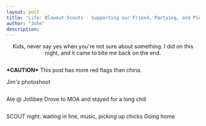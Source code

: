 ```yaml
---
layout: post
title: "Life: Blowout Scouts - Supporting our Friend, Partying, and Picking Up Girls"
author: "John"
description: 
---
```


<p style="text-align:center;">Kids, never say yes when you're not sure about something. I did on this night, and it came to bite me back on the end.</p>

<img class=" aligncenter" src="http://i.imgur.com/fvz9nU7.jpg" alt="" />

<p align="justify"><strong>*CAUTION*</strong> This post has more red flags than china.</p>

<!--more-->

Jim's photoshoot

<img class="alignnone" src="http://i.imgur.com/AOx5cSr.jpg" alt=""  />

Ate @ Jollibee
Drove to MOA and stayed for a long chill

<a href="http://i.imgur.com/vCCx3Vg.jpg"><img class="aligncenter" src="http://i.imgur.com/vCCx3Vg.jpg" alt=""/></a>

SCOUT night: waiting in line, music, picking up chicks
Going home

<a href="http://i.imgur.com/dNTfpVk.jpg">
<img class="aligncenter" src="http://i.imgur.com/dNTfpVk.jpg" alt="" />
</a>
